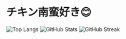 # チキン南蛮好き😊


<!-- 使用言語ランキング -->
<img src="https://github-readme-stats.vercel.app/api/top-langs/?username=nitr0yukkuri&theme=black&layout=compact" alt="Top Langs" />

<!-- GitHubステータス -->
<img src="https://github-readme-stats.vercel.app/api?username=nitr0yukkuri&show_icons=true&theme=react" alt="GitHub Stats" />

<!-- コントリビューション連続日数 -->
<img src="https://github-readme-streak-stats.herokuapp.com/?user=nitr0yukkuri&theme=react" alt="GitHub Streak" />

